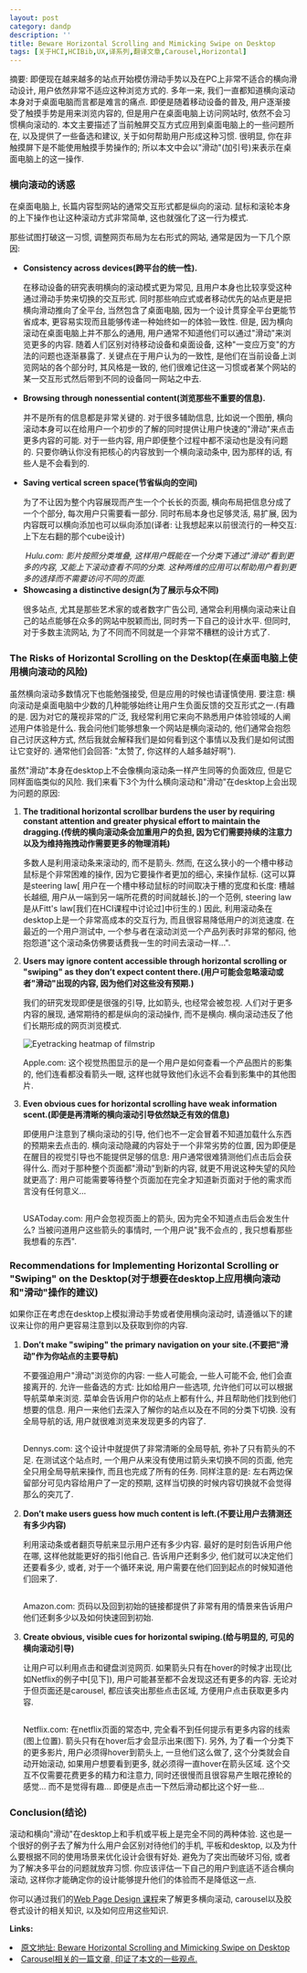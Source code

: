 ```yaml
---
layout: post
category: dandp
description: ''
title: Beware Horizontal Scrolling and Mimicking Swipe on Desktop
tags: [关于HCI,HCIBib,UX,译系列,翻译文章,Carousel,Horizontal]
---
```


摘要: 即便现在越来越多的站点开始模仿滑动手势以及在PC上非常不适合的横向滑动设计, 用户依然非常不适应这种浏览方式的.
多年一来, 我们一直都知道横向滚动本身对于桌面电脑而言都是难言的痛点. 即便是随着移动设备的普及, 用户逐渐接受了触摸手势是用来浏览内容的, 但是用户在桌面电脑上访问网站时, 依然不会习惯横向滚动的. 本文主要描述了当前触屏交互方式应用到桌面电脑上的一些问题所在, 以及提供了一些备选和建议, 关于如何帮助用户形成这种习惯. 很明显, 你在非触摸屏下是不能使用触摸手势操作的; 所以本文中会以"滑动"(加引号)来表示在桌面电脑上的这一操作.

<h3>横向滚动的诱惑</h3>

在桌面电脑上, 长篇内容型网站的通常交互形式都是纵向的滚动. 鼠标和滚轮本身的上下操作也让这种滚动方式非常简单, 这也就强化了这一行为模式.

那些试图打破这一习惯, 调整网页布局为左右形式的网站, 通常是因为一下几个原因:
<ul>
    <li>
        <strong>Consistency across devices(跨平台的统一性).</strong>
        <p>在移动设备的研究表明横向的滚动模式更为常见, 且用户本身也比较享受这种通过滑动手势来切换的交互形式. 同时那些响应式或者移动优先的站点更是把横向滑动推向了全平台, 当然包含了桌面电脑, 因为一个设计贯穿全平台更能节省成本, 更容易实现而且能够传递一种始终如一的体验一致性. 但是, 因为横向滚动在桌面电脑上并不那么的通用, 用户通常不知道他们可以通过"滑动"来浏览更多的内容. 随着人们区别对待移动设备和桌面设备, 这种"一变应万变"的方法的问题也逐渐暴露了. 关键点在于用户认为的一致性, 是他们在当前设备上浏览网站的各个部分时, 其风格是一致的, 他们很难记住这一习惯或者某个网站的某一交互形式然后带到不同的设备同一网站之中去. </p>
    </li>
    <li>
        <strong>Browsing through nonessential content(浏览那些不重要的信息).</strong>
        <p>并不是所有的信息都是非常关键的. 对于很多辅助信息, 比如说一个图册, 横向滚动本身可以在给用户一个初步的了解的同时提供让用户快速的"滑动"来点击更多内容的可能. 对于一些内容, 用户即便整个过程中都不滚动也是没有问题的. 只要你确认你没有把核心的内容放到一个横向滚动条中, 因为那样的话, 有些人是不会看到的.</p>
    </li>
    <li>
        <strong>Saving vertical screen space(节省纵向的空间)</strong>
        <p>为了不让因为整个内容展现而产生一个个长长的页面, 横向布局把信息分成了一个个部分, 每次用户只需要看一部分. 同时布局本身也足够灵活, 易扩展, 因为内容既可以横向添加也可以纵向添加(译者: 让我想起来以前很流行的一种交互: 上下左右翻的那个cube设计)</p>
        <img src="http://s3.amazonaws.com/media.nngroup.com/media/editor/2014/04/23/hulu-stacked-filmstrips.png" alt="">
        <i>Hulu.com: 影片按照分类堆叠, 这样用户既能在一个分类下通过"滑动"看到更多的内容, 又能上下滚动查看不同的分类. 这种两维的应用可以帮助用户看到更多的选择而不需要访问不同的页面.</i>
    </li>
    <li>
        <strong>Showcasing a distinctive design(为了展示与众不同)</strong>
        <p>很多站点, 尤其是那些艺术家的或者数字广告公司, 通常会利用横向滚动来让自己的站点能够在众多的网站中脱颖而出, 同时秀一下自己的设计水平. 但同时, 对于多数主流网站, 为了不同而不同就是一个非常不糟糕的设计方式了.</p>
    </li>
</ul>
<h3>The Risks of Horizontal Scrolling on the Desktop(在桌面电脑上使用横向滚动的风险)</h3>
虽然横向滚动多数情况下也能勉强接受, 但是应用的时候也请谨慎使用. 要注意: 横向滚动是桌面电脑中少数的几种能够始终让用户生负面反馈的交互形式之一.(有趣的是. 因为对它的蔑视非常的广泛, 我经常利用它来向不熟悉用户体验领域的人阐述用户体验是什么. 我会问他们能够想象一个网站是横向滚动的, 他们通常会抱怨自己讨厌这种方式, 然后我就会解释我们是如何看到这个事情以及我们是如何试图让它变好的. 通常他们会回答: "太赞了, 你这样的人越多越好啊").

虽然"滑动"本身在desktop上不会像横向滚动条一样产生同等的负面效应, 但是它同样面临类似的风险. 我们来看下3个为什么横向滚动和"滑动"在desktop上会出现为问题的原因:
<ol>
    <li>
        <strong>The traditional horizontal scrollbar burdens the user by requiring constant attention and greater physical effort to maintain the dragging.(传统的横向滚动条会加重用户的负担, 因为它们需要持续的注意力以及为维持拖拽动作需要更多的物理消耗)</strong>
        <p>多数人是利用滚动条来滚动的, 而不是箭头. 然而, 在这么狭小的一个槽中移动鼠标是个非常困难的操作, 因为它要操作者更加的细心, 来操作鼠标. (这可以算是steering law[ 用户在一个槽中移动鼠标的时间取决于槽的宽度和长度: 槽越长越细, 用户从一端到另一端所花费的时间就越长.]的一个范例, steering law是从Fitt's law[我们在HCI课程中讨论过]中衍生的.) 因此, 利用滚动条在desktop上是一个非常高成本的交互行为, 而且很容易降低用户的浏览速度. 在最近的一个用户测试中, 一个参与者在滚动浏览一个产品列表时非常的郁闷, 他抱怨道"这个滚动条仿佛要话费我一生的时间去滚动一样...".</p>
    </li>
    <li>
        <strong>Users may ignore content accessible through horizontal scrolling or "swiping" as they don’t expect content there.(用户可能会忽略滚动或者"滑动"出现的内容, 因为他们对这些没有预期.)</strong>
        <p>我们的研究发现即便是很强的引导, 比如箭头, 也经常会被忽视. 人们对于更多内容的展现, 通常期待的都是纵向的滚动操作, 而不是横向. 横向滚动违反了他们长期形成的网页浏览模式.</p>
        <img src="http://s3.amazonaws.com/media.nngroup.com/media/editor/2014/04/23/apple-filmstrip-heatmap.png" alt="Eyetracking heatmap of filmstrip">
        <p>Apple.com: 这个视觉热图显示的是一个用户是如何查看一个产品图片的影集的, 他们连看都没看箭头一眼, 这样也就导致他们永远不会看到影集中的其他图片.</p>
    </li>
    <li>
        <strong>Even obvious cues for horizontal scrolling have weak information scent.(即便是再清晰的横向滚动引导依然缺乏有效的信息)</strong>
        <p>即便用户注意到了横向滚动的引导, 他们也不一定会冒着不知道加载什么东西的预期来去点击的. 横向滚动隐藏的内容处于一个非常劣势的位置, 因为即便是在醒目的视觉引导也不能提供足够的信息: 用户通常很难猜测他们点击后会获得什么. 而对于那种整个页面都"滑动"到新的内容, 就更不用说这种失望的风险就更高了: 用户可能需要等待整个页面加在完全才知道新页面对于他的需求而言没有任何意义...</p>
        <img src="http://s3.amazonaws.com/media.nngroup.com/media/editor/2014/04/23/usatoday-slider-arrow.png" alt="">
        <p>USAToday.com: 用户会忽视页面上的箭头, 因为完全不知道点击后会发生什么? 当被问道用户这些箭头的事情时, 一个用户说"我不会点的 , 我只想看那些我想看的东西".</p>
    </li>
</ol>
<h3>Recommendations for Implementing Horizontal Scrolling or "Swiping" on the Desktop(对于想要在desktop上应用横向滚动和"滑动"操作的建议)</h3>
如果你正在考虑在desktop上模拟滑动手势或者使用横向滚动时, 请遵循以下的建议来让你的用户更容易注意到以及获取到你的内容.
<ol>
    <li>
        <strong>Don’t make "swiping" the primary navigation on your site.(不要把"滑动"作为你站点的主要导航)</strong>
        <p>不要强迫用户"滑动"浏览你的内容: 一些人可能会, 一些人可能不会, 他们会直接离开的. 允许一些备选的方式: 比如给用户一些选项, 允许他们可以可以根据导航菜单来浏览. 菜单会告诉用户你的站点上都有什么, 并且帮助他们找到他们想要的信息. 用户一来他们去深入了解你的站点以及在不同的分类下切换. 没有全局导航的话, 用户就很难浏览来发现更多的内容了.</p>
        <img src="http://s3.amazonaws.com/media.nngroup.com/media/editor/2014/04/23/dennys-global-nav-and-swipe.png" alt="">
        <p>Dennys.com:  这个设计中就提供了非常清晰的全局导航, 弥补了只有箭头的不足. 在测试这个站点时, 一个用户从来没有使用过箭头来切换不同的页面, 他完全只用全局导航来操作, 而且也完成了所有的任务. 同样注意的是: 左右两边保留部分可见内容给用户了一定的预期, 这样当切换的时候内容切换就不会觉得那么的突兀了.</p>
    </li>
    <li>
        <strong>Don’t make users guess how much content is left.(不要让用户去猜测还有多少内容)</strong>
        <p>利用滚动条或者翻页导航来显示用户还有多少内容. 最好的是时刻告诉用户他在哪, 这样他就能更好的指引他自己. 告诉用户还剩多少, 他们就可以决定他们还要看多少, 或者, 对于一个循环来说, 用户需要在他们回到起点的时候知道他们回来了.</p>
        <img src="http://s3.amazonaws.com/media.nngroup.com/media/editor/2014/04/23/amazon-filmstrip-pagination.png" alt="">
        <p>Amazon.com: 页码以及回到初始的链接都提供了非常有用的情景来告诉用户他们还剩多少以及如何快速回到初始.</p>
    </li>
    <li>
        <strong>Create obvious, visible cues for horizontal swiping.(给与明显的, 可见的横向滚动引导)</strong>
        <p>让用户可以利用点击和键盘浏览网页. 如果箭头只有在hover的时候才出现(比如Netflix的例子中[见下]), 用户可能甚至都不会发现这还有更多的内容. 无论对于但页面还是carousel, 都应该突出那些点击区域, 方便用户点击获取更多内容.</p>
        <img src="http://s3.amazonaws.com/media.nngroup.com/media/editor/2014/04/23/netflix-no-arrow-until-hover.png" alt="">
        <p>Netflix.com: 在netflix页面的常态中, 完全看不到任何提示有更多内容的线索(图上位置). 箭头只有在hover后才会显示出来(图下). 另外, 为了看一个分类下的更多影片, 用户必须得hover到箭头上, 一旦他们这么做了,  这个分类就会自动开始滚动, 如果用户想要看到更多, 就必须得一直hover在箭头区域. 这个交互不仅需要花费更多的精力和注意力, 同时还很慢而且很容易产生眼花撩轮的感觉... 而不是觉得有趣... 即便是点击一下然后滑动都比这个好一些...</p>
    </li>
</ol>
<h3>Conclusion(结论)</h3>
<p>滚动和横向"滑动"在desktop上和手机或平板上是完全不同的两种体验. 这也是一个很好的例子去了解为什么用户会区别对待他们的手机, 平板和desktop, 以及为什么要根据不同的使用场景来优化设计会很有好处. 避免为了突出而破坏习俗, 或者为了解决多平台的问题就放弃习惯. 你应该评估一下自己的用户到底适不适合横向滚动, 这样你才能确定你的设计能够提升他们的体验而不是降低这一点. </p>
<p>你可以通过我们的<a href="http://www.nngroup.com/courses/web-page-design/">Web Page Design 课程</a>来了解更多横向滚动, carousel以及胶卷式设计的相关知识, 以及如何应用这些知识.</p>

<strong>Links: </strong>
<li><a href="http://www.nngroup.com/articles/horizontal-scrolling/">原文地址: Beware Horizontal Scrolling and Mimicking Swipe on Desktop</a></li>
<li><a href="http://callmet.zzgary.info/2014/05/03/yi-why-users-arent-clicking-your-home-page-carousel/">Carousel相关的一篇文章, 印证了本文的一些观点.</a></li>


